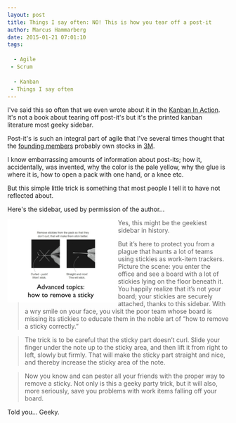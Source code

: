 ```yaml
---
layout: post
title: Things I say often: NO! This is how you tear off a post-it
author: Marcus Hammarberg
date: 2015-01-21 07:01:10
tags:

  - Agile
 - Scrum

  - Kanban
 - Things I say often
---
```


I've said this so often that we even wrote about it in the [Kanban In Action](http://bit.ly/theKanbanBook). It's not a book about tearing off post-it's but it's the printed kanban literature most geeky sidebar.

Post-it's is such an integral part of agile that I've several times thought that the [founding members](http://agilemanifesto.org) probably own stocks in [3M](http://www.3m.com).

I know embarrassing amounts of information about post-its; how it, accidentally, was invented, why the color is the pale yellow, why the glue is where it is, how to open a pack with one hand, or a knee etc.

But this simple little trick is something that most people I tell it to have not reflected about.

<!-- excerpt-end -->

Here's the sidebar, used by permission of the author...

<img src="/img/tearoffpostit.jpg" style="float:left" width="50%">

<blockquote>
Yes, this might be the geekiest sidebar in history.
</blockquote>
<blockquote>
But it’s here to protect you from a plague that haunts a lot of teams using stickies as work-item trackers. Picture the scene: you enter the office and see a board with a lot of stickies lying on the floor beneath it. You happily realize that it’s not your board; your stickies are securely attached, thanks to this sidebar. With a wry smile on your face, you visit the poor team whose board is missing its stickies to educate them in the noble art of “how to remove a sticky correctly.”
</blockquote>
<blockquote>
The trick is to be careful that the sticky part doesn’t curl. Slide your finger under the note up to the sticky area, and then lift it from right to left, slowly but firmly. That will make the sticky part straight and nice, and thereby increase the sticky area of the note.
</blockquote>
<blockquote>
Now you know and can pester all your friends with the proper way to remove a sticky. Not only is this a geeky party trick, but it will also, more seriously, save you problems with work items falling off your board.</blockquote>

Told you... Geeky.